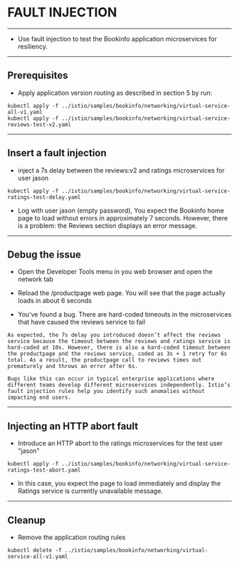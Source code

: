 # FAULT INJECTION
---

 - Use fault injection to test the Bookinfo application microservices for resiliency.

---

## Prerequisites

 - Apply application version routing as described in section 5 by run:
 
```
kubectl apply -f ../istio/samples/bookinfo/networking/virtual-service-all-v1.yaml
kubectl apply -f ../istio/samples/bookinfo/networking/virtual-service-reviews-test-v2.yaml
```

---

## Insert a fault injection

 - inject a 7s delay between the reviews:v2 and ratings microservices for user jason
```
kubectl apply -f ../istio/samples/bookinfo/networking/virtual-service-ratings-test-delay.yaml
```

 - Log with user jason (empty password), You expect the Bookinfo home page to load without errors in approximately 7 seconds. However, there is a problem: the Reviews section displays an error message.

---

## Debug the issue

 - Open the Developer Tools menu in you web browser and open the network tab
 
 - Reload the /productpage web page. You will see that the page actually loads in about 6 seconds
 
 - You’ve found a bug. There are hard-coded timeouts in the microservices that have caused the reviews service to fail

```
As expected, the 7s delay you introduced doesn’t affect the reviews service because the timeout between the reviews and ratings service is hard-coded at 10s. However, there is also a hard-coded timeout between the productpage and the reviews service, coded as 3s + 1 retry for 6s total. As a result, the productpage call to reviews times out prematurely and throws an error after 6s.

Bugs like this can occur in typical enterprise applications where different teams develop different microservices independently. Istio’s fault injection rules help you identify such anomalies without impacting end users.
```

---

## Injecting an HTTP abort fault

 - Introduce an HTTP abort to the ratings microservices for the test user "jason"
```
kubectl apply -f ../istio/samples/bookinfo/networking/virtual-service-ratings-test-abort.yaml
```
 
 - In this case, you expect the page to load immediately and display the Ratings service is currently unavailable message.

---

## Cleanup

 - Remove the application routing rules

```
kubectl delete -f ../istio/samples/bookinfo/networking/virtual-service-all-v1.yaml
```
